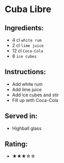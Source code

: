 # Cuba Libre

## Ingredients:
- 4 cl `white rum`
- 2 cl `lime juice`
- 12 cl `Coca-Cola` <!-- 15 cl `Coca-Cola` - alla andra coladrinkar har 15 cl? Å andra sidan har 7Up-drinkarna bara 10-12 cl...-->
- 8 `ice cubes`

## Instructions:
- Add white rum
- Add lime juice
- Add ice cubes and stir
- Fill up with Coca-Cola

## Served in:
- Highball glass

## Rating:
- ★★★☆☆